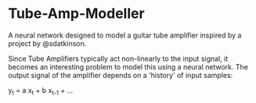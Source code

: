 # Tube-Amp-Modeller
A neural network designed to model a guitar tube amplifier inspired by a project by @sdatkinson.

Since Tube Amplifiers typically act non-linearly to the input signal, it becomes an interesting problem to model this using a neural network.
The output signal of the amplifier depends on a 'history' of input samples:

y<sub>t</sub> = a x<sub>t</sub> + b x<sub>t-1</sub> + ... 

